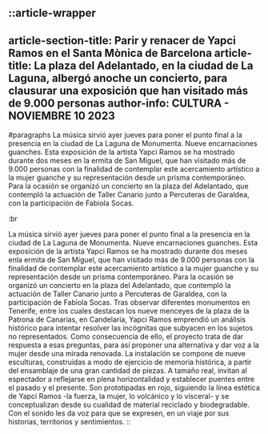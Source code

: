 ::article-wrapper
---
article-section-title: Parir y renacer de Yapci Ramos en el Santa Mònica de Barcelona
article-title: La plaza del Adelantado, en la ciudad de La Laguna, albergó anoche un concierto, para clausurar una exposición que han visitado más de 9.000 personas
author-info: CULTURA - NOVIEMBRE 10 2023
---
#paragraphs
La música sirvió ayer jueves para poner el punto final a la presencia en la ciudad de La Laguna de Monumenta. Nueve encarnaciones guanches. Esta exposición de la artista Yapci Ramos se ha mostrado durante dos meses en la ermita de San Miguel, que han visitado más de 9.000 personas con la finalidad de contemplar este acercamiento artístico a la mujer guanche y su representación desde un prisma contemporáneo. Para la ocasión se organizó un concierto en la plaza del Adelantado, que contempló la actuación de Taller Canario junto a Percuteras de Garaldea, con la participación de Fabiola Socas.

:br

La música sirvió ayer jueves para poner el punto final a la presencia en la ciudad de La Laguna de Monumenta. Nueve encarnaciones guanches. Esta exposición de la artista Yapci Ramos se ha mostrado durante dos meses enla ermita de San Miguel, que han visitado más de 9.000 personas con la finalidad de contemplar este acercamiento artístico a la mujer guanche y su representación desde un prisma contemporáneo. Para la ocasión se organizó un concierto en la plaza del Adelantado, que contempló la actuación de Taller Canario junto a Percuteras de Garaldea, con la participación de Fabiola Socas. Tras observar diferentes monumentos en Tenerife, entre los cuales destacan los nueve menceyes de la plaza de la Patrona de Canarias, en Candelaria, Yapci Ramos emprendió un análisis histórico para intentar resolver las incógnitas que subyacen en los sujetos no representados. Como consecuencia de ello, el proyecto trata de dar respuesta a esas preguntas, para así proponer una alternativa y dar voz a la mujer desde una mirada renovada. La instalación se compone de nueve esculturas, construidas a modo de ejercicio de memoria histórica, a partir del ensamblaje de una gran cantidad de piezas. A tamaño real, invitan al espectador a reflejarse en plena horizontalidad y establecer puentes entre el pasado y el presente. Son prototipadas en rojo, siguiendo la línea estética de Yapci Ramos -la fuerza, la mujer, lo volcánico y lo visceral- y se conceptualizan desde su cualidad de material reciclado y biodegradable. Con el sonido les da voz para que se expresen, en un viaje por sus historias, territorios y sentimientos.
::
